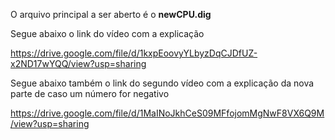O arquivo principal a ser aberto é o **newCPU.dig**

Segue abaixo o link do vídeo com a explicação

https://drive.google.com/file/d/1kxpEoovyYLbyzDqCJDfUZ-x2ND17wYQQ/view?usp=sharing

Segue abaixo também o link do segundo vídeo com a explicação da nova parte de caso um número for negativo

https://drive.google.com/file/d/1MaINoJkhCeS09MFfojomMgNwF8VX6Q9M/view?usp=sharing
